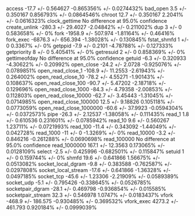 access
	-17.7 +/- 0.564627
	-0.865356% +/- 0.0274432%
bad_open
	3.5 +/- 0.350167
	0.856793% +/- 0.0864546%
chroot
	12.7 +/- 0.350167
	2.2041% +/- 0.0616323%
clock_gettime
	No difference at 95.0% confidence
create_unlink
	-280.3 +/- 29.4027
	-2.04842% +/- 0.211002%
dup
	3 +/- 0
	0.583658% +/- 0%
fork
	-1958.9 +/- 507.974
	-1.81164% +/- 0.46416%
fork_exec
	-6876.3 +/- 656.394
	-1.38028% +/- 0.130845%
fstat_shmfd
	1 +/- 0
	0.3367% +/- 0%
getppid
	-7.9 +/- 0.2101
	-4.78788% +/- 0.127333%
getpriority
	8 +/- 0
	5.40541% +/- 0%
getresuid
	2 +/- 0
	0.858369% +/- 0%
gettimeofday
	No difference at 95.0% confidence
getuid
	-6.3 +/- 0.320933
	-4.30622% +/- 0.20992%
open_close
	-24.2 +/- 2.0728
	-0.925076% +/- 0.0789851%
open_read_close_1
	-108.9 +/- 11.2553
	-2.61943% +/- 0.264002%
open_read_close_10
	-78.2 +/- 4.55271
	-1.90143% +/- 0.108637%
open_read_close_100
	-90.7 +/- 5.47202
	-2.18718% +/- 0.129696%
open_read_close_1000
	-84.3 +/- 4.79358
	-2.00853% +/- 0.112803%
open_read_close_10000
	-62.7 +/- 3.45443
	-1.31045% +/- 0.0714985%
open_read_close_100000
	12.5 +/- 9.18826
	0.105118% +/- 0.0773059%
open_read_close_1000000
	-60.6 +/- 37.9923
	-0.0594304% +/- 0.0372573%
pipe
	-26.3 +/- 2.12537
	-1.38058% +/- 0.111435%
read_1
	1.8 +/- 0.610536
	0.231601% +/- 0.0785942%
read_10
	9.6 +/- 0.560267
	1.23711% +/- 0.0721993%
read_100
	-11.4 +/- 0.343092
	-1.44049% +/- 0.042728%
read_1000
	-11 +/- 0
	-1.3269% +/- 0%
read_10000
	-3.2 +/- 0.846216
	-0.261288% +/- 0.0690698%
read_100000
	No difference at 95.0% confidence
read_1000000
	167.1 +/- 12.3563
	0.173065% +/- 0.0128109%
select
	-2.5 +/- 0.425996
	-0.682501% +/- 0.115847%
setuid
	1 +/- 0
	0.159744% +/- 0%
shmfd
	19.6 +/- 0.641866
	1.56675% +/- 0.0513082%
socket_local_dgram
	-9.8 +/- 0.383588
	-0.762587% +/- 0.0297808%
socket_local_stream
	-17.6 +/- 0.641866
	-1.36328% +/- 0.0497185%
socket_tcp
	-45.6 +/- 1.23306
	-2.21909% +/- 0.0589389%
socket_udp
	-5.1 +/- 0.795426
	-0.338645% +/- 0.0526785%
socketpair_dgram
	-28.1 +/- 0.469798
	-0.936854% +/- 0.015585%
socketpair_stream
	32.3 +/- 0.546978
	1.0747% +/- 0.0183437%
vfork
	-468.9 +/- 186.575
	-0.930485% +/- 0.369532%
vfork_exec
	4273.2 +/- 461.793
	0.920184% +/- 0.0999039%
